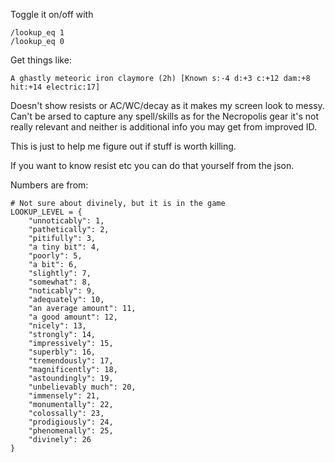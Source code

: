 Toggle it on/off with 
```
/lookup_eq 1
/lookup_eq 0
```

Get things like:

```
A ghastly meteoric iron claymore (2h) [Known s:-4 d:+3 c:+12 dam:+8 hit:+14 electric:17]
```
Doesn't show resists or AC/WC/decay as it makes my screen look to messy. Can't be arsed to capture any spell/skills as for the Necropolis gear it's not really relevant and neither is additional info you may get from improved ID.

This is just to help me figure out if stuff is worth killing.

If you want to know resist etc you can do that yourself from the json.

Numbers are from:

```
# Not sure about divinely, but it is in the game
LOOKUP_LEVEL = {             
    "unnoticably": 1,        
    "pathetically": 2,       
    "pitifully": 3,          
    "a tiny bit": 4,         
    "poorly": 5,             
    "a bit": 6,              
    "slightly": 7,           
    "somewhat": 8,           
    "noticably": 9,          
    "adequately": 10,         
    "an average amount": 11, 
    "a good amount": 12,     
    "nicely": 13,            
    "strongly": 14,          
    "impressively": 15,      
    "superbly": 16,          
    "tremendously": 17,      
    "magnificently": 18,     
    "astoundingly": 19,      
    "unbelievably much": 20, 
    "immensely": 21,         
    "monumentally": 22,      
    "colossally": 23,        
    "prodigiously": 24,      
    "phenomenally": 25,      
    "divinely": 26           
}                            
```
